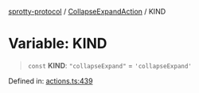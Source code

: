 
[sprotty-protocol](../globals) / [CollapseExpandAction](../Namespace.CollapseExpandAction) / KIND

# Variable: KIND

> `const` **KIND**: `"collapseExpand"` = `'collapseExpand'`

Defined in: [actions.ts:439](https://github.com/eclipse-sprotty/sprotty/blob/f9b2433481cc27a1ac0c92d525a92039ae7f6c76/packages/sprotty-protocol/src/actions.ts#L439)

